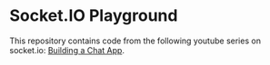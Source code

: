 # Socket.IO Playground

This repository contains code from the following youtube series on socket.io: [Building a Chat App](https://www.youtube.com/playlist?list=PL0Zuz27SZ-6NOkbTDxKi7grs_oxJhLu07).